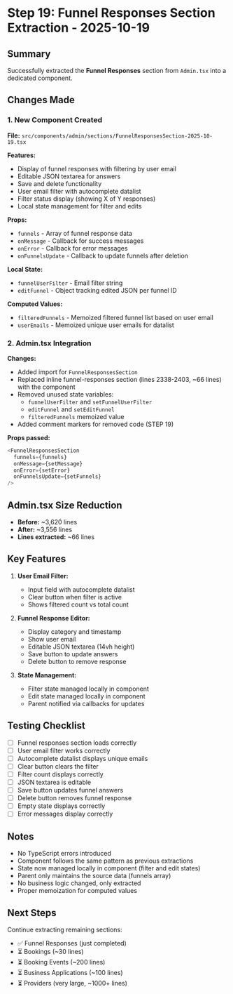 # Step 19: Funnel Responses Section Extraction - 2025-10-19

## Summary
Successfully extracted the **Funnel Responses** section from `Admin.tsx` into a dedicated component.

## Changes Made

### 1. New Component Created
**File:** `src/components/admin/sections/FunnelResponsesSection-2025-10-19.tsx`

**Features:**
- Display of funnel responses with filtering by user email
- Editable JSON textarea for answers
- Save and delete functionality
- User email filter with autocomplete datalist
- Filter status display (showing X of Y responses)
- Local state management for filter and edits

**Props:**
- `funnels` - Array of funnel response data
- `onMessage` - Callback for success messages
- `onError` - Callback for error messages
- `onFunnelsUpdate` - Callback to update funnels after deletion

**Local State:**
- `funnelUserFilter` - Email filter string
- `editFunnel` - Object tracking edited JSON per funnel ID

**Computed Values:**
- `filteredFunnels` - Memoized filtered funnel list based on user email
- `userEmails` - Memoized unique user emails for datalist

### 2. Admin.tsx Integration
**Changes:**
- Added import for `FunnelResponsesSection`
- Replaced inline funnel-responses section (lines 2338-2403, ~66 lines) with the component
- Removed unused state variables:
  - `funnelUserFilter` and `setFunnelUserFilter`
  - `editFunnel` and `setEditFunnel`
  - `filteredFunnels` memoized value
- Added comment markers for removed code (STEP 19)

**Props passed:**
```typescript
<FunnelResponsesSection
  funnels={funnels}
  onMessage={setMessage}
  onError={setError}
  onFunnelsUpdate={setFunnels}
/>
```

## Admin.tsx Size Reduction
- **Before:** ~3,620 lines
- **After:** ~3,556 lines
- **Lines extracted:** ~66 lines

## Key Features
1. **User Email Filter:**
   - Input field with autocomplete datalist
   - Clear button when filter is active
   - Shows filtered count vs total count

2. **Funnel Response Editor:**
   - Display category and timestamp
   - Show user email
   - Editable JSON textarea (14vh height)
   - Save button to update answers
   - Delete button to remove response

3. **State Management:**
   - Filter state managed locally in component
   - Edit state managed locally in component
   - Parent notified via callbacks for updates

## Testing Checklist
- [ ] Funnel responses section loads correctly
- [ ] User email filter works correctly
- [ ] Autocomplete datalist displays unique emails
- [ ] Clear button clears the filter
- [ ] Filter count displays correctly
- [ ] JSON textarea is editable
- [ ] Save button updates funnel answers
- [ ] Delete button removes funnel response
- [ ] Empty state displays correctly
- [ ] Error messages display correctly

## Notes
- No TypeScript errors introduced
- Component follows the same pattern as previous extractions
- State now managed locally in component (filter and edit states)
- Parent only maintains the source data (funnels array)
- No business logic changed, only extracted
- Proper memoization for computed values

## Next Steps
Continue extracting remaining sections:
- ✅ Funnel Responses (just completed)
- ⏳ Bookings (~30 lines)
- ⏳ Booking Events (~200 lines)
- ⏳ Business Applications (~100 lines)
- ⏳ Providers (very large, ~1000+ lines)

